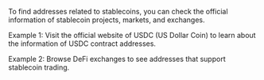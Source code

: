 To find addresses related to stablecoins, you can check the official information of stablecoin projects, markets, and exchanges.

Example 1: Visit the official website of USDC (US Dollar Coin) to learn about the information of USDC contract addresses.

Example 2: Browse DeFi exchanges to see addresses that support stablecoin trading.